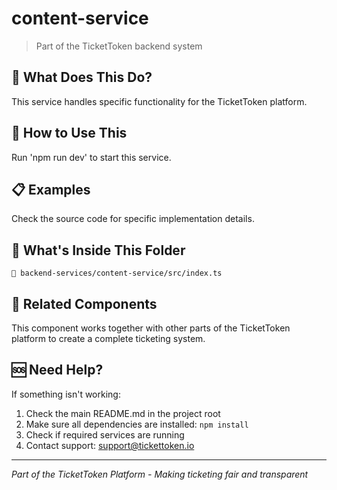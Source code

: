 # content-service

> Part of the TicketToken backend system

## 🤔 What Does This Do?

This service handles specific functionality for the TicketToken platform.

## 🚀 How to Use This

Run 'npm run dev' to start this service.

## 📋 Examples

Check the source code for specific implementation details.

## 📁 What's Inside This Folder

```
📄 backend-services/content-service/src/index.ts
```

## 🔗 Related Components

This component works together with other parts of the TicketToken platform to create a complete ticketing system.

## 🆘 Need Help?

If something isn't working:
1. Check the main README.md in the project root
2. Make sure all dependencies are installed: `npm install`
3. Check if required services are running
4. Contact support: support@tickettoken.io

---
*Part of the TicketToken Platform - Making ticketing fair and transparent*
